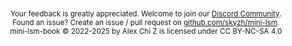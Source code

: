 <!--
  mini-lsm-book © 2022-2025 by Alex Chi Z is licensed under CC BY-NC-SA 4.0
-->

<p style="text-align: center; margin-top: 3em"><small>Your feedback is greatly appreciated. Welcome to join our <a href="https://skyzh.dev/join/discord">Discord Community</a>.<br>Found an issue? Create an issue / pull request on <a href="https://github.com/skyzh/mini-lsm">github.com/skyzh/mini-lsm</a>.<br>mini-lsm-book © 2022-2025 by Alex Chi Z is licensed under CC BY-NC-SA 4.0 </small></p>
